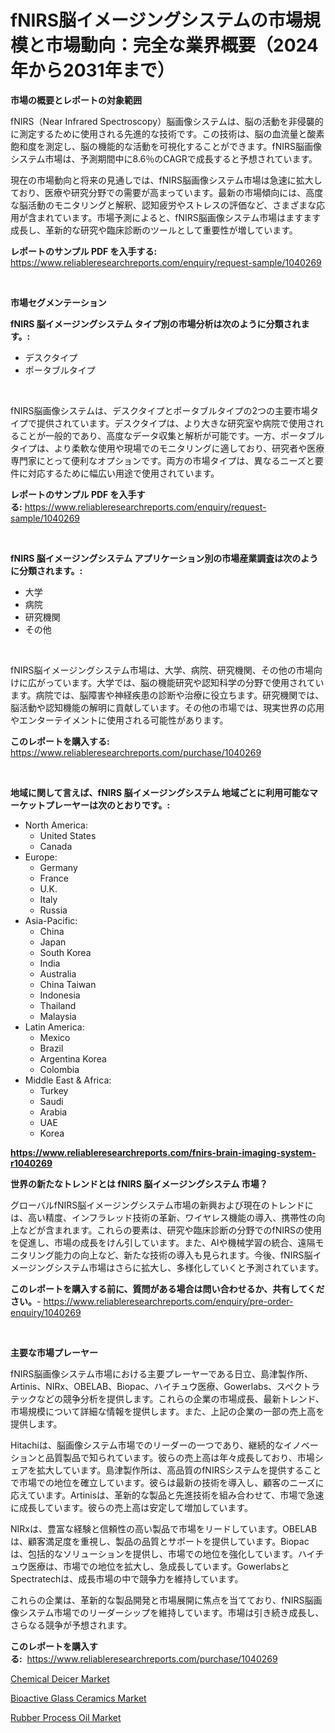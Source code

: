 <p><h1>fNIRS脳イメージングシステムの市場規模と市場動向：完全な業界概要（2024年から2031年まで）</h1></p><p><strong>市場の概要とレポートの対象範囲</strong></p>
<p><p>fNIRS（Near Infrared Spectroscopy）脳画像システムは、脳の活動を非侵襲的に測定するために使用される先進的な技術です。この技術は、脳の血流量と酸素飽和度を測定し、脳の機能的な活動を可視化することができます。fNIRS脳画像システム市場は、予測期間中に8.6％のCAGRで成長すると予想されています。</p><p>現在の市場動向と将来の見通しでは、fNIRS脳画像システム市場は急速に拡大しており、医療や研究分野での需要が高まっています。最新の市場傾向には、高度な脳活動のモニタリングと解釈、認知疲労やストレスの評価など、さまざまな応用が含まれています。市場予測によると、fNIRS脳画像システム市場はますます成長し、革新的な研究や臨床診断のツールとして重要性が増しています。</p></p>
<p><strong>レポートのサンプル PDF を入手する:</strong> <a href="https://www.reliableresearchreports.com/enquiry/request-sample/1040269">https://www.reliableresearchreports.com/enquiry/request-sample/1040269</a></p>
<p>&nbsp;</p>
<p><strong>市場セグメンテーション</strong></p>
<p><strong>fNIRS 脳イメージングシステム タイプ別の市場分析は次のように分類されます。:</strong></p>
<p><ul><li>デスクタイプ</li><li>ポータブルタイプ</li></ul></p>
<p>&nbsp;</p>
<p><p>fNIRS脳画像システムは、デスクタイプとポータブルタイプの2つの主要市場タイプで提供されています。デスクタイプは、より大きな研究室や病院で使用されることが一般的であり、高度なデータ収集と解析が可能です。一方、ポータブルタイプは、より柔軟な使用や現場でのモニタリングに適しており、研究者や医療専門家にとって便利なオプションです。両方の市場タイプは、異なるニーズと要件に対応するために幅広い用途で使用されています。</p></p>
<p><strong>レポートのサンプル PDF を入手する:</strong>&nbsp;<a href="https://www.reliableresearchreports.com/enquiry/request-sample/1040269">https://www.reliableresearchreports.com/enquiry/request-sample/1040269</a></p>
<p>&nbsp;</p>
<p><strong> fNIRS 脳イメージングシステム アプリケーション別の市場産業調査は次のように分類されます。:</strong></p>
<p><ul><li>大学</li><li>病院</li><li>研究機関</li><li>その他</li></ul></p>
<p>&nbsp;</p>
<p><p>fNIRS脳イメージングシステム市場は、大学、病院、研究機関、その他の市場向けに広がっています。大学では、脳の機能研究や認知科学の分野で使用されています。病院では、脳障害や神経疾患の診断や治療に役立ちます。研究機関では、脳活動や認知機能の解明に貢献しています。その他の市場では、現実世界の応用やエンターテイメントに使用される可能性があります。</p></p>
<p><strong>このレポートを購入する:</strong>&nbsp; <a href="https://www.reliableresearchreports.com/purchase/1040269">https://www.reliableresearchreports.com/purchase/1040269</a></p>
<p>&nbsp;</p>
<p><strong>地域に関して言えば、fNIRS 脳イメージングシステム 地域ごとに利用可能なマーケットプレーヤーは次のとおりです。:</strong></p>
<p><ul>
    <li>
        North America:
        <ul>
            <li>United States</li>
            <li>Canada</li>
        </ul>
    </li>
    <li>
        Europe:
        <ul>
            <li>Germany</li>
            <li>France</li>
            <li>U.K.</li>
            <li>Italy</li>
            <li>Russia</li>
        </ul>
    </li>
    <li>
        Asia-Pacific:
        <ul>
            <li>China</li>
            <li>Japan</li>
            <li>South Korea</li>
            <li>India</li>
            <li>Australia</li>
            <li>China Taiwan</li>
            <li>Indonesia</li>
            <li>Thailand</li>
            <li>Malaysia</li>
        </ul>
    </li>
    <li>
        Latin America:
        <ul>
            <li>Mexico</li>
            <li>Brazil</li>
            <li>Argentina Korea</li>
            <li>Colombia</li>
        </ul>
    </li>
    <li>
        Middle East & Africa:
        <ul>
            <li>Turkey</li>
            <li>Saudi</li>
            <li>Arabia</li>
            <li>UAE</li>
            <li>Korea</li>
        </ul>
    </li>
    </ul></p>
<p><strong><a href="https://www.reliableresearchreports.com/fnirs-brain-imaging-system-r1040269">https://www.reliableresearchreports.com/fnirs-brain-imaging-system-r1040269</a></strong>&nbsp;</p>
<p><strong>世界の新たなトレンドとは fNIRS 脳イメージングシステム 市場？</strong></p>
<p><p>グローバルfNIRS脳イメージングシステム市場の新興および現在のトレンドには、高い精度、インフラレッド技術の革新、ワイヤレス機能の導入、携帯性の向上などが含まれます。これらの要素は、研究や臨床診断の分野でのfNIRSの使用を促進し、市場の成長をけん引しています。また、AIや機械学習の統合、遠隔モニタリング能力の向上など、新たな技術の導入も見られます。今後、fNIRS脳イメージングシステム市場はさらに拡大し、多様化していくと予測されています。</p></p>
<p><strong>このレポートを購入する前に、質問がある場合は問い合わせるか、共有してください。</strong>- <a href="https://www.reliableresearchreports.com/enquiry/pre-order-enquiry/1040269">https://www.reliableresearchreports.com/enquiry/pre-order-enquiry/1040269</a></p>
<p>&nbsp;</p>
<p><strong>主要な市場プレーヤー</strong></p>
<p><p>fNIRS脳画像システム市場における主要プレーヤーである日立、島津製作所、Artinis、NIRx、OBELAB、Biopac、ハイチュウ医療、Gowerlabs、スペクトラテックなどの競争分析を提供します。これらの企業の市場成長、最新トレンド、市場規模について詳細な情報を提供します。また、上記の企業の一部の売上高を提供します。</p><p>Hitachiは、脳画像システム市場でのリーダーの一つであり、継続的なイノベーションと品質製品で知られています。彼らの売上高は年々成長しており、市場シェアを拡大しています。島津製作所は、高品質のfNIRSシステムを提供することで市場での地位を確立しています。彼らは最新の技術を導入し、顧客のニーズに応えています。Artinisは、革新的な製品と先進技術を組み合わせて、市場で急速に成長しています。彼らの売上高は安定して増加しています。</p><p>NIRxは、豊富な経験と信頼性の高い製品で市場をリードしています。OBELABは、顧客満足度を重視し、製品の品質とサポートを提供しています。Biopacは、包括的なソリューションを提供し、市場での地位を強化しています。ハイチュウ医療は、市場での地位を拡大し、急成長しています。GowerlabsとSpectratechは、成長市場の中で競争力を維持しています。</p><p>これらの企業は、革新的な製品開発と市場展開に焦点を当てており、fNIRS脳画像システム市場でのリーダーシップを維持しています。市場は引き続き成長し、さらなる競争が予想されます。</p></p>
<p><strong>このレポートを購入する:</strong>&nbsp;&nbsp;<a href="https://www.reliableresearchreports.com/purchase/1040269">https://www.reliableresearchreports.com/purchase/1040269</a></p>
<p><p><a href="https://www.linkedin.com/pulse/decoding-chemical-deicer-market-deep-dive-latest-trends-segmentation-4kvnc?trackingId=NhwQELTkpG%2BbWrxYVWGgYA%3D%3D">Chemical Deicer Market</a></p><p><a href="https://www.linkedin.com/pulse/decoding-bioactive-glass-ceramics-market-deep-dive-latest-7gprc?trackingId=YtzE8N%2BS%2FJVh92v9JLjb0w%3D%3D">Bioactive Glass Ceramics Market</a></p><p><a href="https://www.linkedin.com/pulse/rubber-process-oil-market-offer-valuable-insights-size-share-1keic?trackingId=DRymx7nJxt34JHBUuIDR%2FQ%3D%3D">Rubber Process Oil Market</a></p></p>